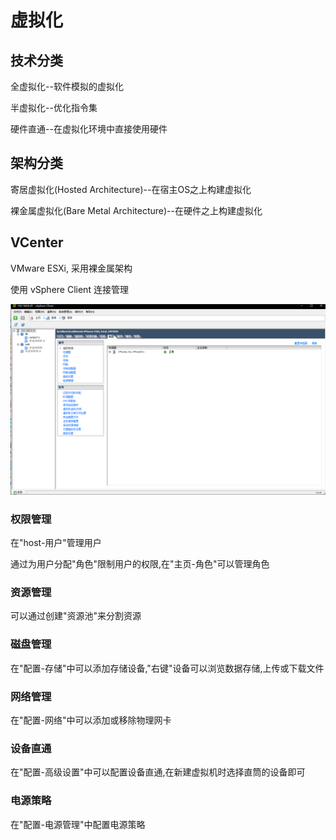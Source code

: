 # 虚拟化

## 技术分类

全虚拟化--软件模拟的虚拟化

半虚拟化--优化指令集

硬件直通--在虚拟化环境中直接使用硬件

## 架构分类

寄居虚拟化(Hosted Architecture)--在宿主OS之上构建虚拟化

裸金属虚拟化(Bare Metal Architecture)--在硬件之上构建虚拟化

## VCenter

VMware ESXi, 采用裸金属架构

使用 vSphere Client 连接管理

![VSphere Client 界面](./Pics/Vcenter.png)

### 权限管理

在"host-用户"管理用户

通过为用户分配"角色"限制用户的权限,在"主页-角色"可以管理角色

### 资源管理

可以通过创建"资源池"来分割资源

### 磁盘管理

在"配置-存储"中可以添加存储设备,"右键"设备可以浏览数据存储,上传或下载文件

### 网络管理

在"配置-网络"中可以添加或移除物理网卡

### 设备直通

在"配置-高级设置"中可以配置设备直通,在新建虚拟机时选择直筒的设备即可

### 电源策略

在"配置-电源管理"中配置电源策略
